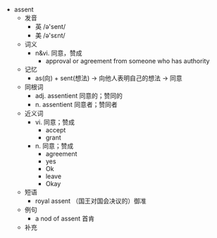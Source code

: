 - assent
  - 发音
    - 英 /ə'sent/
    - 美 /ə'sɛnt/
  - 词义
    - n&vi. 同意，赞成
      - approval or agreement from someone who has authority
  - 记忆
    - as(向) + sent(想法) → 向他人表明自己的想法 → 同意
  - 同根词
    - adj. assentient 同意的；赞同的
    - n. assentient 同意者；赞同者
  - 近义词
    - vi. 同意；赞成
      - accept
      - grant
    - n. 同意；赞成
      - agreement
      - yes
      - Ok
      - leave
      - Okay
  - 短语
    - royal assent （国王对国会决议的）御准
  - 例句
    - a nod of assent 首肯
  - 补充